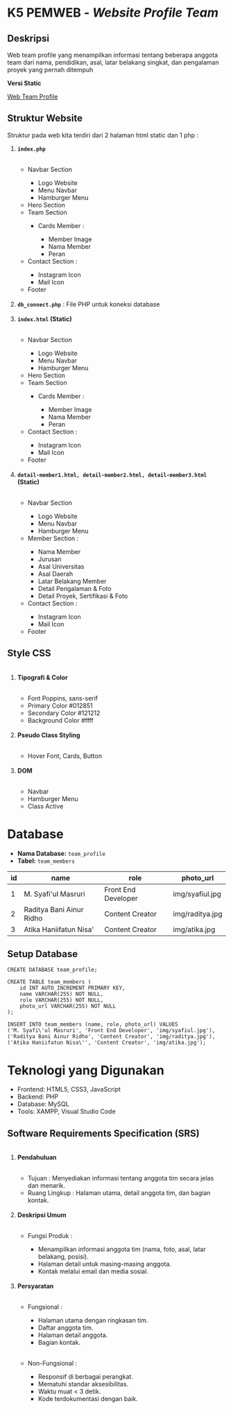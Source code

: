 <h1>K5 PEMWEB - <i>Website Profile Team </i></h1>

<h2>Deskripsi</h2>
<p>Web team profile yang menampilkan informasi tentang beberapa anggota team dari nama, pendidikan, asal, latar belakang singkat, dan pengalaman proyek yang pernah ditempuh</p>

<p><strong><italic>Versi Static</italic></strong></p>
<a href="https://23091397085-msyafiulmasruri.github.io/Web-Profile-Team/">Web Team Profile</a>

<h2>Struktur Website</h2>
<p>Struktur pada web kita terdiri dari 2 halaman html static dan 1 php :</p>

<ol>
  <li><strong><code>index.php</code></strong></li>
</br>
  <ul>
    <li>Navbar Section</li>
    <ul>
      <li>Logo Website</li>
      <li>Menu Navbar</li>
      <li>Hamburger Menu</li>
    </ul>
    <li>Hero Section</li>
    <li>Team Section</li>
    <ul>
      <li>Cards Member :</li>
      <ul>
        <li>Member Image</li>
        <li>Nama Member</li>
        <li>Peran</li>
      </ul>
    </ul>
    <li>Contact Section :</li>
    <ul>
      <li>Instagram Icon</li>
      <li>Mail Icon</li>
    </ul>
    <li>Footer</li>
  </ul>
    <br />
    <li><strong><code>db_connect.php</code></strong> : File PHP untuk koneksi database</li>
</br>
    
  <li><strong><code>index.html</code> (Static)</strong></li>
  <br />
  <ul>
    <li>Navbar Section</li>
    <ul>
      <li>Logo Website</li>
      <li>Menu Navbar</li>
      <li>Hamburger Menu</li>
    </ul>
    <li>Hero Section</li>
    <li>Team Section</li>
    <ul>
      <li>Cards Member :</li>
      <ul>
        <li>Member Image</li>
        <li>Nama Member</li>
        <li>Peran</li>
      </ul>
    </ul>
    <li>Contact Section :</li>
    <ul>
      <li>Instagram Icon</li>
      <li>Mail Icon</li>
    </ul>
    <li>Footer</li>
  </ul>

  <br>
    <li><strong><code>detail-member1.html, detail-member2.html, detail-member3.html</code> (Static)</strong></li>
  <br>
  <ul>
    <li>Navbar Section</li>
    <ul>
      <li>Logo Website</li>
      <li>Menu Navbar</li>
      <li>Hamburger Menu</li>
    </ul>
    <li>Member Section :</li>
    <ul>
      <li>Nama Member</li>
      <li>Jurusan</li>
      <li>Asal Universitas</li>
      <li>Asal Daerah</li>
      <li>Latar Belakang Member</li>
      <li>Detail Pengalaman & Foto</li>
      <li>Detail Proyek, Sertifikasi & Foto</li>
  </ul>
    <li>Contact Section :</li>
    <ul>
      <li>Instagram Icon</li>
      <li>Mail Icon</li>
    </ul>
    <li>Footer</li>
  </ul>
</ol>

<h2>Style CSS</h2>

<ol>
  <br>
  <li><strong>Tipografi & Color</strong></li>
  <br>
  <ul>
    <li>Font Poppins, sans-serif</li>
    <li>Primary Color #012851</li>
    <li>Secondary Color #121212</li>
    <li>Background Color #ffff</li>
  </ul>
  <br>
  <li><strong>Pseudo Class Styling</strong></li>
  <br>
  <ul>
    <li>Hover Font, Cards, Button</li>
  </ul>
  <br>
  <li><strong>DOM</strong></li>
  <br>
  <ul>
    <li>Navbar</li>
    <li>Hamburger Menu</li>
    <li>Class Active</li>
  </ul>
</ol>

<h1>Database</h1>
    <ul>
        <li><strong>Nama Database:</strong> <code>team_profile</code></li>
        <li><strong>Tabel:</strong> <code>team_members</code></li>
    </ul>
    <table>
        <thead>
            <tr>
                <th>id</th>
                <th>name</th>
                <th>role</th>
                <th>photo_url</th>
            </tr>
        </thead>
        <tbody>
            <tr>
                <td>1</td>
                <td>M. Syafi'ul Masruri</td>
                <td>Front End Developer</td>
                <td>img/syafiul.jpg</td>
            </tr>
            <tr>
                <td>2</td>
                <td>Raditya Bani Ainur Ridho</td>
                <td>Content Creator</td>
                <td>img/raditya.jpg</td>
            </tr>
            <tr>
                <td>3</td>
                <td>Atika Haniifatun Nisa'</td>
                <td>Content Creator</td>
                <td>img/atika.jpg</td>
            </tr>
        </tbody>
    </table>
    <h2>Setup Database</h2>
    <pre><code>CREATE DATABASE team_profile;</code></pre>
    <pre><code>CREATE TABLE team_members (
    id INT AUTO_INCREMENT PRIMARY KEY,
    name VARCHAR(255) NOT NULL,
    role VARCHAR(255) NOT NULL,
    photo_url VARCHAR(255) NOT NULL
);</code></pre>
 <pre><code>INSERT INTO team_members (name, role, photo_url) VALUES
('M. Syafi\'ul Masruri', 'Front End Developer', 'img/syafiul.jpg'),
('Raditya Bani Ainur Ridho', 'Content Creator', 'img/raditya.jpg'),
('Atika Haniifatun Nisa\'', 'Content Creator', 'img/atika.jpg');</code></pre>

<h1>Teknologi yang Digunakan</h1>
    <ul>
        <li>Frontend: HTML5, CSS3, JavaScript</li>
        <li>Backend: PHP</li>
        <li>Database: MySQL</li>
        <li>Tools: XAMPP, Visual Studio Code</li>
    </ul>

<h2>Software Requirements Specification (SRS)</h2>

<ol>
  <br>
  <li><strong>Pendahuluan</strong></li>
  <br>
  <ul>
    <li>Tujuan : Menyediakan informasi tentang anggota tim secara jelas dan menarik.</li>
    <li>Ruang Lingkup : Halaman utama, detail anggota tim, dan bagian kontak.</li>
  </ul>

  <br>
  <li><strong>Deskripsi Umum</strong></li>
  <br>
  <ul>
    <li>Fungsi Produk :</li>
    <ul>
      <li>Menampilkan informasi anggota tim (nama, foto, asal, latar belakang, posisi).</li>
      <li>Halaman detail untuk masing-masing anggota.</li>
      <li>Kontak melalui email dan media sosial.</li>
    </ul>
  </ul>

  <br>
  <li><strong>Persyaratan</strong></li>
  <br>
  <ul>
    <li>Fungsional :</li>
    <ul>
    <li>Halaman utama dengan ringkasan tim.</li>
    <li>Daftar anggota tim.</li>
    <li>Halaman detail anggota.</li>
    <li>Bagian kontak.</li>
    </ul>
  </ul>
  <br>
  <ul>
    <li>Non-Fungsional :</li>
    <ul>
      <li>Responsif di berbagai perangkat.</li>
      <li> Mematuhi standar aksesibilitas.</li>
      <li>Waktu muat < 3 detik.</li>
      <li>Kode terdokumentasi dengan baik.</li>
    </ul>
  </ul>
</ol>
